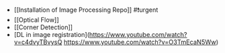 - [[Installation of Image Processing Repo]] #❗️urgent
- [[Optical Flow]]
- [[Corner Detection]]
- [DL in image registration](https://www.youtube.com/watch?v=c4dvyTBvysQ https://www.youtube.com/watch?v=O3TmEcaN5Ww)